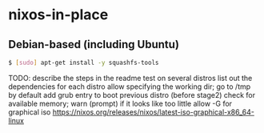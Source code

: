 # nixos-in-place

## Debian-based (including Ubuntu)
```bash
$ [sudo] apt-get install -y squashfs-tools
```

TODO:
  describe the steps in the readme
  test on several distros
  list out the dependencies for each distro
  allow specifying the working dir; go to /tmp by default
  add grub entry to boot previous distro (before stage2)
  check for available memory; warn (prompt) if it looks like too little
  allow -G for graphical iso https://nixos.org/releases/nixos/latest-iso-graphical-x86_64-linux
